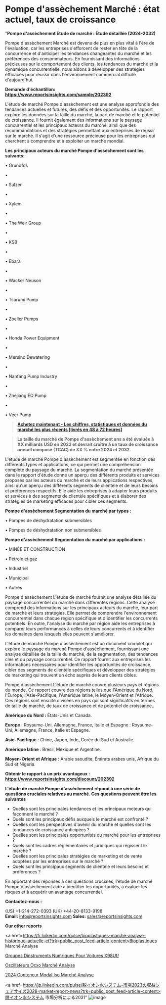  # Pompe d'assèchement Marché : état actuel, taux de croissance

"<strong>Pompe d'assèchement Étude de marché : Étude détaillée (2024-2032)</strong>

Pompe d'assèchement Marché est devenu de plus en plus vital à l'ère de l'évaluation, car les entreprises s'efforcent de rester en tête de la concurrence et d'anticiper les tendances changeantes du marché et les préférences des consommateurs. En fournissant des informations précieuses sur le comportement des clients, les tendances du marché et la dynamique concurrentielle, nous aidons à développer des stratégies efficaces pour réussir dans l'environnement commercial difficile d'aujourd'hui.

<strong>Demande d'échantillon: <a href=https://www.reportsinsights.com/sample/202392>https://www.reportsinsights.com/sample/202392</a></strong>

L'étude de marché Pompe d'assèchement est une analyse approfondie des tendances actuelles et futures, des défis et des opportunités. Le rapport explore les données sur la taille du marché, la part de marché et le potentiel de croissance. Il fournit également des informations sur le paysage concurrentiel et les principaux acteurs du marché, ainsi que des recommandations et des stratégies permettant aux entreprises de réussir sur le marché. Il s'agit d'une ressource précieuse pour les entreprises qui cherchent à comprendre et à exploiter un marché mondial.

<strong>Les principaux acteurs du marché Pompe d'assèchement sont les suivants:</strong>

• Grundfos

• 

• Sulzer

• 

• Xylem

• 

• The Weir Group

• 

• KSB

• 

• Ebara

• 

• Wacker Neuson

• 

• Tsurumi Pump

• 

• Zoeller Pumps

• 

• Honda Power Equipment

• 

• Mersino Dewatering

• 

• Nanfang Pump Industry

• 

• Zhejiang EO Pump

• 

• Veer Pump
<blockquote><a href=https://www.reportsinsights.com/buynow/202392><span style=text-decoration: underline;><strong>Achetez maintenant - Les chiffres, statistiques et données du marché les plus récents [livrés en 48 à 72 heures]</strong></span></a></blockquote>
<blockquote><span style=text-decoration: underline;><strong>La taille du marché de Pompe d'assèchement ans a été évaluée à XX milliards USD en 2023 et devrait croître à un taux de croissance annuel composé (TCAC) de XX % entre 2024 et 2032.</strong></span></blockquote>
L'étude de marché Pompe d'assèchement est segmentée en fonction des différents types et applications, ce qui permet une compréhension complète du paysage du marché. La segmentation du marché présentée dans le rapport d'étude donne un aperçu des différents produits et services proposés par les acteurs du marché et de leurs applications respectives, ainsi qu'un aperçu des différents segments de clientèle et de leurs besoins et préférences respectifs. Elle aide les entreprises à adapter leurs produits et services à des segments de clientèle spécifiques et à élaborer des stratégies de marketing efficaces pour cibler ces segments.

<strong>Pompe d'assèchement Segmentation du marché par types :</strong>

• Pompes de déshydratation submersibles

• Pompes de déshydratation non submersibles

<strong>Pompe d'assèchement Segmentation du marché par applications :</strong>

• MINÉE ET CONSTRUCTION

• Pétrole et gaz

• Industriel

• Municipal

• Autres

Pompe d'assèchement L'étude de marché fournit une analyse détaillée du paysage concurrentiel du marché dans différentes régions. Cette analyse comprend des informations sur les principaux acteurs du marché, leur part de marché et leurs stratégies. Elle permet de comprendre l'environnement concurrentiel dans chaque région spécifique et d'identifier les concurrents potentiels. En outre, l'analyse du marché par région aide les entreprises à comparer leurs performances à celles de leurs concurrents et à identifier les domaines dans lesquels elles peuvent s'améliorer.

L'étude de marché Pompe d'assèchement est un document complet qui explore le paysage du marché Pompe d'assèchement, fournissant une analyse détaillée de la taille du marché, de la segmentation, des tendances clés et du paysage concurrentiel. Ce rapport fournit aux entreprises les informations nécessaires pour identifier les opportunités de croissance, cibler des segments de clientèle spécifiques et développer des stratégies de marketing qui trouvent un écho auprès de leurs clients cibles.

Pompe d'assèchement L'étude de marché couvre plusieurs pays et régions du monde. Ce rapport couvre des régions telles que l'Amérique du Nord, l'Europe, l'Asie-Pacifique, l'Amérique latine, le Moyen-Orient et l'Afrique. Ces régions sont ensuite divisées en pays qui sont significatifs en termes de taille de marché, de taux de croissance et de potentiel de croissance..

<strong>Amérique du Nord :</strong> États-Unis et Canada.

<strong>Europe</strong> : Royaume-Uni, Allemagne, France, Italie et Espagne : Royaume-Uni, Allemagne, France, Italie et Espagne.

<strong>Asie-Pacifique</strong> : Chine, Japon, Inde, Corée du Sud et Australie.

<strong>Amérique latine</strong> : Brésil, Mexique et Argentine.

<strong>Moyen-Orient et Afrique</strong> : Arabie saoudite, Émirats arabes unis, Afrique du Sud et Nigeria.

<strong>Obtenir le rapport à un prix avantageux : <a href=https://www.reportsinsights.com/discount/202392>https://www.reportsinsights.com/discount/202392</a></strong>

<strong>L'étude de marché Pompe d'assèchement répond à une série de questions cruciales relatives au marché. Ces questions peuvent être les suivantes</strong>
<ul>
  <li>Quelles sont les principales tendances et les principaux moteurs qui façonnent le marché ?</li>
  <li>Quels sont les principaux défis auxquels le marché est confronté ?</li>
  <li>Quelles sont les perspectives d'avenir du marché et quelles sont les tendances de croissance anticipées ?</li>
  <li>Quelles sont les principales opportunités du marché pour les entreprises ?</li>
  <li>Quels sont les cadres réglementaires et juridiques qui régissent le marché ?</li>
  <li>Quelles sont les principales stratégies de marketing et de vente adoptées par les entreprises sur le marché ?</li>
  <li>Quels sont les principaux segments de clientèle et leurs besoins et préférences ?</li>
</ul>
En apportant des réponses à ces questions cruciales, l'étude de marché Pompe d'assèchement aide à identifier les opportunités, à évaluer les risques et à acquérir un avantage concurrentiel.

<strong>Contactez-nous :</strong>

(US) +1-214-272-0393
(UK) +44-20-8133-9198
<strong>Email:</strong> <a>info@reportsinsights.com</a>
<strong>Sales:</strong> <a>sales@reportsinsights.com</a>

<strong>Our other reports</strong>

<a href=https://fr.linkedin.com/pulse/bioplastiques-marché-analyse-historique-actuelle-et?trk=public_post_feed-article-content>Bioplastiques Marché Analyse</a>

<a href=https://www.linkedin.com/pulse/groupes-dinstruments-num%C3%A9riques-pour-voitures-x98uf/>Groupes Dinstruments Numriques Pour Voitures X98Uf/</a>

<a href=https://www.linkedin.com/pulse/oscillateurs-ocxo-march%C3%A9s-analyse-historique-wgmof/>Oscillateurs Ocxo Marché Analyse</a>

<a href=https://www.linkedin.com/pulse/2024-conteneur-modal-iso-march%C3%A9-analyse-et-tendances-x8qnc/>2024 Conteneur Modal Iso Marché Analyse</a>

<a href=https://jp.linkedin.com/pulse/脱イオン水システム-市場2023の収益シェアサイズ2028-market-report-news?trk=public_post_feed-article-content>脱イオン水システム 市場分析による2031</a>"
![image](https://github.com/daminid12/RImarketTech/assets/158430485/939bbf0d-55db-494b-9a5d-0321dd3ef192)

